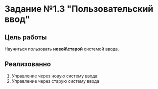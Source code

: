 # Задание №1.3 "Пользовательский ввод"
## Цель работы
Научиться пользовать <b>новой\старой</b> системой ввода.
## Реализованно
1. Управление через новую систему ввода
2. Управление через старую систему ввода
